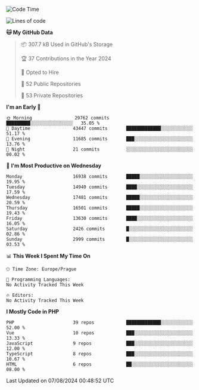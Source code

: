 <!--START_SECTION:waka-->
![Code Time](http://img.shields.io/badge/Code%20Time-1%2C583%20hrs%2058%20mins-blue)

![Lines of code](https://img.shields.io/badge/From%20Hello%20World%20I%27ve%20Written-26.8%20million%20lines%20of%20code-blue)

**🐱 My GitHub Data** 

> 📦 307.7 kB Used in GitHub's Storage 
 > 
> 🏆 37 Contributions in the Year 2024
 > 
> 💼 Opted to Hire
 > 
> 📜 52 Public Repositories 
 > 
> 🔑 53 Private Repositories 
 > 
**I'm an Early 🐤** 

```text
🌞 Morning                29762 commits       █████████░░░░░░░░░░░░░░░░   35.05 % 
🌆 Daytime                43447 commits       █████████████░░░░░░░░░░░░   51.17 % 
🌃 Evening                11685 commits       ███░░░░░░░░░░░░░░░░░░░░░░   13.76 % 
🌙 Night                  21 commits          ░░░░░░░░░░░░░░░░░░░░░░░░░   00.02 % 
```
📅 **I'm Most Productive on Wednesday** 

```text
Monday                   16938 commits       █████░░░░░░░░░░░░░░░░░░░░   19.95 % 
Tuesday                  14940 commits       ████░░░░░░░░░░░░░░░░░░░░░   17.59 % 
Wednesday                17481 commits       █████░░░░░░░░░░░░░░░░░░░░   20.59 % 
Thursday                 16501 commits       █████░░░░░░░░░░░░░░░░░░░░   19.43 % 
Friday                   13630 commits       ████░░░░░░░░░░░░░░░░░░░░░   16.05 % 
Saturday                 2426 commits        █░░░░░░░░░░░░░░░░░░░░░░░░   02.86 % 
Sunday                   2999 commits        █░░░░░░░░░░░░░░░░░░░░░░░░   03.53 % 
```


📊 **This Week I Spent My Time On** 

```text
🕑︎ Time Zone: Europe/Prague

💬 Programming Languages: 
No Activity Tracked This Week

🔥 Editors: 
No Activity Tracked This Week
```

**I Mostly Code in PHP** 

```text
PHP                      39 repos            █████████████░░░░░░░░░░░░   52.00 % 
Vue                      10 repos            ███░░░░░░░░░░░░░░░░░░░░░░   13.33 % 
JavaScript               9 repos             ███░░░░░░░░░░░░░░░░░░░░░░   12.00 % 
TypeScript               8 repos             ███░░░░░░░░░░░░░░░░░░░░░░   10.67 % 
HTML                     6 repos             ██░░░░░░░░░░░░░░░░░░░░░░░   08.00 % 
```




 Last Updated on 07/08/2024 00:48:52 UTC
<!--END_SECTION:waka-->
<!--
**AlexKratky/AlexKratky** is a ✨ _special_ ✨ repository because its `README.md` (this file) appears on your GitHub profile.

Here are some ideas to get you started:

- 🔭 I’m currently working on ...
- 🌱 I’m currently learning ...
- 👯 I’m looking to collaborate on ...
- 🤔 I’m looking for help with ...
- 💬 Ask me about ...
- 📫 How to reach me: ...
- 😄 Pronouns: ...
- ⚡ Fun fact: ...
-->
